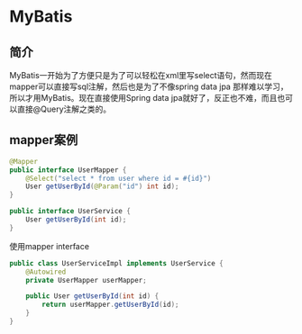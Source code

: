 # MyBatis

## 简介

MyBatis一开始为了方便只是为了可以轻松在xml里写select语句，然而现在mapper可以直接写sql注解，然后也是为了不像spring data jpa 那样难以学习，所以才用MyBatis。现在直接使用Spring data jpa就好了，反正也不难，而且也可以直接@Query注解之类的。

## mapper案例
    
```java
@Mapper
public interface UserMapper {
    @Select("select * from user where id = #{id}")
    User getUserById(@Param("id") int id);
}
```

```java
public interface UserService {
    User getUserById(int id);
}
```

使用mapper interface
```java
public class UserServiceImpl implements UserService {
    @Autowired
    private UserMapper userMapper;

    public User getUserById(int id) {
        return userMapper.getUserById(id);
    }
}
```
